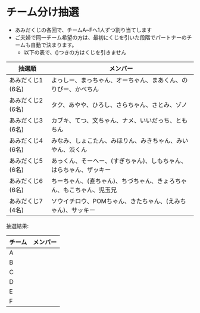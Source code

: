 # チーム分け抽選

* あみだくじの各回で、チームA~Fへ1人ずつ割り当てします
* ご夫婦で同一チーム希望の方は、最初にくじを引いた段階でパートナーのチームも自動で決まります。
  * 以下の表で、()つきの方はくじを引きません

| 抽選順     | メンバー |
| ----------- | ------------- |
| あみだくじ1 (6名) | よっしー、まっちゃん、オーちゃん、まあくん、のりぴー、かべちん |
| あみだくじ2 (6名) | タク、あやや、ひろし、さらちゃん、さとみ、ゾノ |
| あみだくじ3 (6名) | カブキ、てつ、文ちゃん、ナメ、いいだっち、ともちん |
| あみだくじ4 (6名) | みなみ、しょこたん、みほりん、みきちゃん、みいやん、渋くん |
| あみだくじ5 (6名) | あっくん、そーへー、(すぎちゃん)、しもちゃん、はらちゃん、ザッキー |
| あみだくじ6 (6名) | ちーちゃん、(直ちゃん)、ちづちゃん、きょろちゃん、もこちゃん、児玉兄 |
| あみだくじ7 (4名) | ソウイチロウ、POMちゃん、きたちゃん、(えみちゃん)、サッキー |

抽選結果:

| チーム     | メンバー |
| ----------- | ------------- |
| A |  |
| B |  |
| C |  |
| D |  |
| E |  |
| F |  |